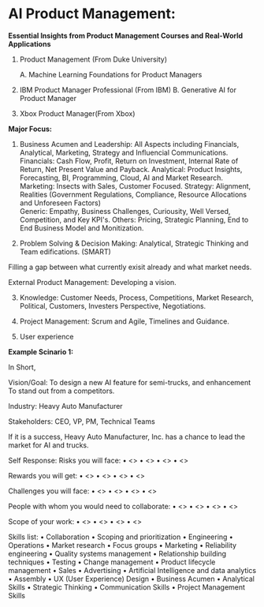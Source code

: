 # AI Product Management:

**Essential Insights from Product Management Courses and Real-World Applications**

1. Product Management (From Duke University)

      A. Machine Learning Foundations for Product Managers

2. IBM Product Manager Professional (From IBM)
      B. Generative AI for Product Manager
   
3. Xbox Product Manager(From Xbox)


**Major Focus:**

1.  Business Acumen and Leadership: All Aspects including Financials, Analytical, Marketing, Strategy and Influencial Communications.
          Financials: Cash Flow, Profit, Return on Investment, Internal Rate of Return, Net Present Value and Payback. 
          Analytical: Product Insights, Forecasting, BI, Programming, Cloud, AI and Market Research. 
          Marketing: Insects with Sales, Customer Focused. 
          Strategy: Alignment, Realities (Government Regulations, Compliance, Resource Allocations and Unforeseen Factors)  
          Generic: Empathy, Business Challenges, Curiousity, Well Versed, Competition, and Key KPI's.
          Others: Pricing, Strategic Planning, End to End Business Model and Monitization. 

3.  Problem Solving & Decision Making: Analytical, Strategic Thinking and Team edifications. (SMART)

Filling a gap between what currently exisit already and what market needs.

External Product Management: Developing a vision.

3.  Knowledge: Customer Needs, Process, Competitions, Market Research, Political, Customers, Investers Perspective, Negotiations.

4. Project Management: Scrum and Agile, Timelines and Guidance. 

5. User experience


**Example Scinario 1:**

In Short,

Vision/Goal: To design a new AI feature for semi-trucks, and enhancement To stand out from a competitors. 

Industry: Heavy Auto Manufacturer

Stakeholders: CEO, VP, PM, Technical Teams

If it is a success, Heavy Auto Manufacturer, Inc. has a chance to lead the market for AI and trucks.

Self Response:
Risks you will face:
•	<>
•	<>
•	<>
•	<>

Rewards you will get:
•	<>
•	<>
•	<>
•	<>

Challenges you will face:
•	<>
•	<>
•	<>
•	<>

People with whom you would need to collaborate:
•	<>
•	<>
•	<>
•	<>

Scope of your work:
•	<>
•	<>
•	<>
•	<>


Skills list:
•	Collaboration
•	Scoping and prioritization
•	Engineering
•	Operations
•	Market research
•	Focus groups
•	Marketing
•	Reliability engineering
•	Quality systems management
•	Relationship building techniques
•	Testing
•	Change management
•	Product lifecycle management
•	Sales
•	Advertising
•	Artificial Intelligence and data analytics
•	Assembly
•	UX (User Experience) Design
•	Business Acumen
•	Analytical Skills
•	Strategic Thinking
•	Communication Skills
•	Project Management Skills





